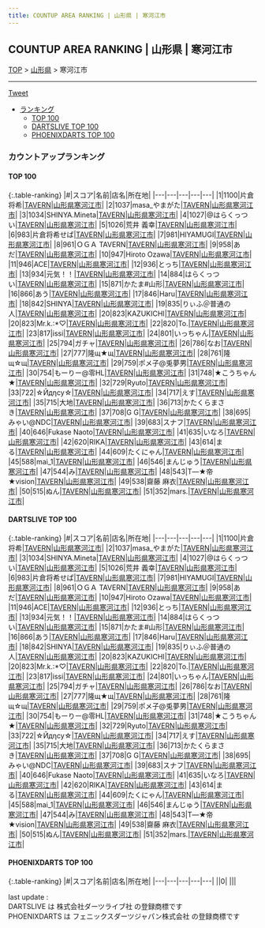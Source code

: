 ```yaml
---
title: COUNTUP AREA RANKING | 山形県 | 寒河江市
---
```

## COUNTUP AREA RANKING | 山形県 | 寒河江市

[TOP](/darts/rank/) > [山形県](/darts/rank/山形県/) > 寒河江市

___

<a href="https://twitter.com/share?ref_src=twsrc%5Etfw" data-text="COUNTUP AREA RANKING | 山形県寒河江市" class="twitter-share-button" data-hashtags="DARTSLIVE,PHOENIXDARTS,darts,ダーツ" data-show-count="false">Tweet</a>

* [ランキング](#カウントアップランキング)
    * [TOP 100](#top-100)
    * [DARTSLIVE TOP 100](#dartslive-top-100)
    * [PHOENIXDARTS TOP 100](#phoenixdarts-top-100)

### カウントアップランキング

#### TOP 100



{:.table-ranking}
|#|スコア|名前|店名|所在地|
|---|---|---|---|---|
|1|1100|<span class="rank-name-dl">片倉 将希</span>|<a href="https://search.dartslive.com/jp/shop/1ec59c247cbf4f6d0d9b047a20a7ba1e">TAVERN</a>|<a href="/darts/rank/山形県/寒河江市">山形県寒河江市</a>|
|2|1037|<span class="rank-name-dl">masa_やまがた</span>|<a href="https://search.dartslive.com/jp/shop/1ec59c247cbf4f6d0d9b047a20a7ba1e">TAVERN</a>|<a href="/darts/rank/山形県/寒河江市">山形県寒河江市</a>|
|3|1034|<span class="rank-name-dl">SHINYA.Mineta</span>|<a href="https://search.dartslive.com/jp/shop/1ec59c247cbf4f6d0d9b047a20a7ba1e">TAVERN</a>|<a href="/darts/rank/山形県/寒河江市">山形県寒河江市</a>|
|4|1027|<span class="rank-name-dl">@はらくっつい</span>|<a href="https://search.dartslive.com/jp/shop/1ec59c247cbf4f6d0d9b047a20a7ba1e">TAVERN</a>|<a href="/darts/rank/山形県/寒河江市">山形県寒河江市</a>|
|5|1026|<span class="rank-name-dl">荒井 義幸</span>|<a href="https://search.dartslive.com/jp/shop/1ec59c247cbf4f6d0d9b047a20a7ba1e">TAVERN</a>|<a href="/darts/rank/山形県/寒河江市">山形県寒河江市</a>|
|6|983|<span class="rank-name-dl">片倉将希せぱ</span>|<a href="https://search.dartslive.com/jp/shop/1ec59c247cbf4f6d0d9b047a20a7ba1e">TAVERN</a>|<a href="/darts/rank/山形県/寒河江市">山形県寒河江市</a>|
|7|981|<span class="rank-name-dl">HIYAMUGI</span>|<a href="https://search.dartslive.com/jp/shop/1ec59c247cbf4f6d0d9b047a20a7ba1e">TAVERN</a>|<a href="/darts/rank/山形県/寒河江市">山形県寒河江市</a>|
|8|961|<span class="rank-name-dl">ＯＧＡ TAVERN</span>|<a href="https://search.dartslive.com/jp/shop/1ec59c247cbf4f6d0d9b047a20a7ba1e">TAVERN</a>|<a href="/darts/rank/山形県/寒河江市">山形県寒河江市</a>|
|9|958|<span class="rank-name-dl">あだ</span>|<a href="https://search.dartslive.com/jp/shop/1ec59c247cbf4f6d0d9b047a20a7ba1e">TAVERN</a>|<a href="/darts/rank/山形県/寒河江市">山形県寒河江市</a>|
|10|947|<span class="rank-name-dl">Hiroto Ozawa</span>|<a href="https://search.dartslive.com/jp/shop/1ec59c247cbf4f6d0d9b047a20a7ba1e">TAVERN</a>|<a href="/darts/rank/山形県/寒河江市">山形県寒河江市</a>|
|11|946|<span class="rank-name-dl">ACE</span>|<a href="https://search.dartslive.com/jp/shop/1ec59c247cbf4f6d0d9b047a20a7ba1e">TAVERN</a>|<a href="/darts/rank/山形県/寒河江市">山形県寒河江市</a>|
|12|936|<span class="rank-name-dl">とっち</span>|<a href="https://search.dartslive.com/jp/shop/1ec59c247cbf4f6d0d9b047a20a7ba1e">TAVERN</a>|<a href="/darts/rank/山形県/寒河江市">山形県寒河江市</a>|
|13|934|<span class="rank-name-dl">元気！！</span>|<a href="https://search.dartslive.com/jp/shop/1ec59c247cbf4f6d0d9b047a20a7ba1e">TAVERN</a>|<a href="/darts/rank/山形県/寒河江市">山形県寒河江市</a>|
|14|884|<span class="rank-name-dl">はらくっつい</span>|<a href="https://search.dartslive.com/jp/shop/1ec59c247cbf4f6d0d9b047a20a7ba1e">TAVERN</a>|<a href="/darts/rank/山形県/寒河江市">山形県寒河江市</a>|
|15|871|<span class="rank-name-dl">かたま#山形</span>|<a href="https://search.dartslive.com/jp/shop/1ec59c247cbf4f6d0d9b047a20a7ba1e">TAVERN</a>|<a href="/darts/rank/山形県/寒河江市">山形県寒河江市</a>|
|16|866|<span class="rank-name-dl">あう</span>|<a href="https://search.dartslive.com/jp/shop/1ec59c247cbf4f6d0d9b047a20a7ba1e">TAVERN</a>|<a href="/darts/rank/山形県/寒河江市">山形県寒河江市</a>|
|17|846|<span class="rank-name-dl">Haru</span>|<a href="https://search.dartslive.com/jp/shop/1ec59c247cbf4f6d0d9b047a20a7ba1e">TAVERN</a>|<a href="/darts/rank/山形県/寒河江市">山形県寒河江市</a>|
|18|842|<span class="rank-name-dl">SHINYA</span>|<a href="https://search.dartslive.com/jp/shop/1ec59c247cbf4f6d0d9b047a20a7ba1e">TAVERN</a>|<a href="/darts/rank/山形県/寒河江市">山形県寒河江市</a>|
|19|835|<span class="rank-name-dl">りぃふ＠普通の人</span>|<a href="https://search.dartslive.com/jp/shop/1ec59c247cbf4f6d0d9b047a20a7ba1e">TAVERN</a>|<a href="/darts/rank/山形県/寒河江市">山形県寒河江市</a>|
|20|823|<span class="rank-name-dl">KAZUKICHI</span>|<a href="https://search.dartslive.com/jp/shop/1ec59c247cbf4f6d0d9b047a20a7ba1e">TAVERN</a>|<a href="/darts/rank/山形県/寒河江市">山形県寒河江市</a>|
|20|823|<span class="rank-name-dl">Mr.k.:*♡</span>|<a href="https://search.dartslive.com/jp/shop/1ec59c247cbf4f6d0d9b047a20a7ba1e">TAVERN</a>|<a href="/darts/rank/山形県/寒河江市">山形県寒河江市</a>|
|22|820|<span class="rank-name-dl">To.</span>|<a href="https://search.dartslive.com/jp/shop/1ec59c247cbf4f6d0d9b047a20a7ba1e">TAVERN</a>|<a href="/darts/rank/山形県/寒河江市">山形県寒河江市</a>|
|23|817|<span class="rank-name-dl">issi</span>|<a href="https://search.dartslive.com/jp/shop/1ec59c247cbf4f6d0d9b047a20a7ba1e">TAVERN</a>|<a href="/darts/rank/山形県/寒河江市">山形県寒河江市</a>|
|24|801|<span class="rank-name-dl">いっちゃん</span>|<a href="https://search.dartslive.com/jp/shop/1ec59c247cbf4f6d0d9b047a20a7ba1e">TAVERN</a>|<a href="/darts/rank/山形県/寒河江市">山形県寒河江市</a>|
|25|794|<span class="rank-name-dl">ガチャ</span>|<a href="https://search.dartslive.com/jp/shop/1ec59c247cbf4f6d0d9b047a20a7ba1e">TAVERN</a>|<a href="/darts/rank/山形県/寒河江市">山形県寒河江市</a>|
|26|786|<span class="rank-name-dl">なお</span>|<a href="https://search.dartslive.com/jp/shop/1ec59c247cbf4f6d0d9b047a20a7ba1e">TAVERN</a>|<a href="/darts/rank/山形県/寒河江市">山形県寒河江市</a>|
|27|777|<span class="rank-name-dl">隆щ★щ</span>|<a href="https://search.dartslive.com/jp/shop/1ec59c247cbf4f6d0d9b047a20a7ba1e">TAVERN</a>|<a href="/darts/rank/山形県/寒河江市">山形県寒河江市</a>|
|28|761|<span class="rank-name-dl">隆щ☆щ</span>|<a href="https://search.dartslive.com/jp/shop/1ec59c247cbf4f6d0d9b047a20a7ba1e">TAVERN</a>|<a href="/darts/rank/山形県/寒河江市">山形県寒河江市</a>|
|29|759|<span class="rank-name-dl">ポメ子@兎夢男</span>|<a href="https://search.dartslive.com/jp/shop/1ec59c247cbf4f6d0d9b047a20a7ba1e">TAVERN</a>|<a href="/darts/rank/山形県/寒河江市">山形県寒河江市</a>|
|30|754|<span class="rank-name-dl">もーりー@零HL</span>|<a href="https://search.dartslive.com/jp/shop/1ec59c247cbf4f6d0d9b047a20a7ba1e">TAVERN</a>|<a href="/darts/rank/山形県/寒河江市">山形県寒河江市</a>|
|31|748|<span class="rank-name-dl">★こうちゃん★</span>|<a href="https://search.dartslive.com/jp/shop/1ec59c247cbf4f6d0d9b047a20a7ba1e">TAVERN</a>|<a href="/darts/rank/山形県/寒河江市">山形県寒河江市</a>|
|32|729|<span class="rank-name-dl">Ryuto</span>|<a href="https://search.dartslive.com/jp/shop/1ec59c247cbf4f6d0d9b047a20a7ba1e">TAVERN</a>|<a href="/darts/rank/山形県/寒河江市">山形県寒河江市</a>|
|33|722|<span class="rank-name-dl">☆Йдηсу☆</span>|<a href="https://search.dartslive.com/jp/shop/1ec59c247cbf4f6d0d9b047a20a7ba1e">TAVERN</a>|<a href="/darts/rank/山形県/寒河江市">山形県寒河江市</a>|
|34|717|<span class="rank-name-dl">えす</span>|<a href="https://search.dartslive.com/jp/shop/1ec59c247cbf4f6d0d9b047a20a7ba1e">TAVERN</a>|<a href="/darts/rank/山形県/寒河江市">山形県寒河江市</a>|
|35|715|<span class="rank-name-dl">大地</span>|<a href="https://search.dartslive.com/jp/shop/1ec59c247cbf4f6d0d9b047a20a7ba1e">TAVERN</a>|<a href="/darts/rank/山形県/寒河江市">山形県寒河江市</a>|
|36|713|<span class="rank-name-dl">かたくらまさき</span>|<a href="https://search.dartslive.com/jp/shop/1ec59c247cbf4f6d0d9b047a20a7ba1e">TAVERN</a>|<a href="/darts/rank/山形県/寒河江市">山形県寒河江市</a>|
|37|708|<span class="rank-name-dl">G G</span>|<a href="https://search.dartslive.com/jp/shop/1ec59c247cbf4f6d0d9b047a20a7ba1e">TAVERN</a>|<a href="/darts/rank/山形県/寒河江市">山形県寒河江市</a>|
|38|695|<span class="rank-name-dl">みゃい@NDC</span>|<a href="https://search.dartslive.com/jp/shop/1ec59c247cbf4f6d0d9b047a20a7ba1e">TAVERN</a>|<a href="/darts/rank/山形県/寒河江市">山形県寒河江市</a>|
|39|683|<span class="rank-name-dl">スナフ</span>|<a href="https://search.dartslive.com/jp/shop/1ec59c247cbf4f6d0d9b047a20a7ba1e">TAVERN</a>|<a href="/darts/rank/山形県/寒河江市">山形県寒河江市</a>|
|40|646|<span class="rank-name-dl">Fukase Naoto</span>|<a href="https://search.dartslive.com/jp/shop/1ec59c247cbf4f6d0d9b047a20a7ba1e">TAVERN</a>|<a href="/darts/rank/山形県/寒河江市">山形県寒河江市</a>|
|41|635|<span class="rank-name-dl">いなろ</span>|<a href="https://search.dartslive.com/jp/shop/1ec59c247cbf4f6d0d9b047a20a7ba1e">TAVERN</a>|<a href="/darts/rank/山形県/寒河江市">山形県寒河江市</a>|
|42|620|<span class="rank-name-dl">RIKA</span>|<a href="https://search.dartslive.com/jp/shop/1ec59c247cbf4f6d0d9b047a20a7ba1e">TAVERN</a>|<a href="/darts/rank/山形県/寒河江市">山形県寒河江市</a>|
|43|614|<span class="rank-name-dl">まる</span>|<a href="https://search.dartslive.com/jp/shop/1ec59c247cbf4f6d0d9b047a20a7ba1e">TAVERN</a>|<a href="/darts/rank/山形県/寒河江市">山形県寒河江市</a>|
|44|609|<span class="rank-name-dl">たくにゃん</span>|<a href="https://search.dartslive.com/jp/shop/1ec59c247cbf4f6d0d9b047a20a7ba1e">TAVERN</a>|<a href="/darts/rank/山形県/寒河江市">山形県寒河江市</a>|
|45|588|<span class="rank-name-dl">mai_1</span>|<a href="https://search.dartslive.com/jp/shop/1ec59c247cbf4f6d0d9b047a20a7ba1e">TAVERN</a>|<a href="/darts/rank/山形県/寒河江市">山形県寒河江市</a>|
|46|546|<span class="rank-name-dl">まんじゅう</span>|<a href="https://search.dartslive.com/jp/shop/1ec59c247cbf4f6d0d9b047a20a7ba1e">TAVERN</a>|<a href="/darts/rank/山形県/寒河江市">山形県寒河江市</a>|
|47|544|<span class="rank-name-dl">み</span>|<a href="https://search.dartslive.com/jp/shop/1ec59c247cbf4f6d0d9b047a20a7ba1e">TAVERN</a>|<a href="/darts/rank/山形県/寒河江市">山形県寒河江市</a>|
|48|543|<span class="rank-name-dl">T―★帝★vision</span>|<a href="https://search.dartslive.com/jp/shop/1ec59c247cbf4f6d0d9b047a20a7ba1e">TAVERN</a>|<a href="/darts/rank/山形県/寒河江市">山形県寒河江市</a>|
|49|538|<span class="rank-name-dl">齋藤 麻衣</span>|<a href="https://search.dartslive.com/jp/shop/1ec59c247cbf4f6d0d9b047a20a7ba1e">TAVERN</a>|<a href="/darts/rank/山形県/寒河江市">山形県寒河江市</a>|
|50|515|<span class="rank-name-dl">ぬん</span>|<a href="https://search.dartslive.com/jp/shop/1ec59c247cbf4f6d0d9b047a20a7ba1e">TAVERN</a>|<a href="/darts/rank/山形県/寒河江市">山形県寒河江市</a>|
|51|352|<span class="rank-name-dl">mars.</span>|<a href="https://search.dartslive.com/jp/shop/1ec59c247cbf4f6d0d9b047a20a7ba1e">TAVERN</a>|<a href="/darts/rank/山形県/寒河江市">山形県寒河江市</a>|


#### DARTSLIVE TOP 100



{:.table-ranking}
|#|スコア|名前|店名|所在地|
|---|---|---|---|---|
|1|1100|<span class="rank-name-dl">片倉 将希</span>|<a href="https://search.dartslive.com/jp/shop/1ec59c247cbf4f6d0d9b047a20a7ba1e">TAVERN</a>|<a href="/darts/rank/山形県/寒河江市">山形県寒河江市</a>|
|2|1037|<span class="rank-name-dl">masa_やまがた</span>|<a href="https://search.dartslive.com/jp/shop/1ec59c247cbf4f6d0d9b047a20a7ba1e">TAVERN</a>|<a href="/darts/rank/山形県/寒河江市">山形県寒河江市</a>|
|3|1034|<span class="rank-name-dl">SHINYA.Mineta</span>|<a href="https://search.dartslive.com/jp/shop/1ec59c247cbf4f6d0d9b047a20a7ba1e">TAVERN</a>|<a href="/darts/rank/山形県/寒河江市">山形県寒河江市</a>|
|4|1027|<span class="rank-name-dl">@はらくっつい</span>|<a href="https://search.dartslive.com/jp/shop/1ec59c247cbf4f6d0d9b047a20a7ba1e">TAVERN</a>|<a href="/darts/rank/山形県/寒河江市">山形県寒河江市</a>|
|5|1026|<span class="rank-name-dl">荒井 義幸</span>|<a href="https://search.dartslive.com/jp/shop/1ec59c247cbf4f6d0d9b047a20a7ba1e">TAVERN</a>|<a href="/darts/rank/山形県/寒河江市">山形県寒河江市</a>|
|6|983|<span class="rank-name-dl">片倉将希せぱ</span>|<a href="https://search.dartslive.com/jp/shop/1ec59c247cbf4f6d0d9b047a20a7ba1e">TAVERN</a>|<a href="/darts/rank/山形県/寒河江市">山形県寒河江市</a>|
|7|981|<span class="rank-name-dl">HIYAMUGI</span>|<a href="https://search.dartslive.com/jp/shop/1ec59c247cbf4f6d0d9b047a20a7ba1e">TAVERN</a>|<a href="/darts/rank/山形県/寒河江市">山形県寒河江市</a>|
|8|961|<span class="rank-name-dl">ＯＧＡ TAVERN</span>|<a href="https://search.dartslive.com/jp/shop/1ec59c247cbf4f6d0d9b047a20a7ba1e">TAVERN</a>|<a href="/darts/rank/山形県/寒河江市">山形県寒河江市</a>|
|9|958|<span class="rank-name-dl">あだ</span>|<a href="https://search.dartslive.com/jp/shop/1ec59c247cbf4f6d0d9b047a20a7ba1e">TAVERN</a>|<a href="/darts/rank/山形県/寒河江市">山形県寒河江市</a>|
|10|947|<span class="rank-name-dl">Hiroto Ozawa</span>|<a href="https://search.dartslive.com/jp/shop/1ec59c247cbf4f6d0d9b047a20a7ba1e">TAVERN</a>|<a href="/darts/rank/山形県/寒河江市">山形県寒河江市</a>|
|11|946|<span class="rank-name-dl">ACE</span>|<a href="https://search.dartslive.com/jp/shop/1ec59c247cbf4f6d0d9b047a20a7ba1e">TAVERN</a>|<a href="/darts/rank/山形県/寒河江市">山形県寒河江市</a>|
|12|936|<span class="rank-name-dl">とっち</span>|<a href="https://search.dartslive.com/jp/shop/1ec59c247cbf4f6d0d9b047a20a7ba1e">TAVERN</a>|<a href="/darts/rank/山形県/寒河江市">山形県寒河江市</a>|
|13|934|<span class="rank-name-dl">元気！！</span>|<a href="https://search.dartslive.com/jp/shop/1ec59c247cbf4f6d0d9b047a20a7ba1e">TAVERN</a>|<a href="/darts/rank/山形県/寒河江市">山形県寒河江市</a>|
|14|884|<span class="rank-name-dl">はらくっつい</span>|<a href="https://search.dartslive.com/jp/shop/1ec59c247cbf4f6d0d9b047a20a7ba1e">TAVERN</a>|<a href="/darts/rank/山形県/寒河江市">山形県寒河江市</a>|
|15|871|<span class="rank-name-dl">かたま#山形</span>|<a href="https://search.dartslive.com/jp/shop/1ec59c247cbf4f6d0d9b047a20a7ba1e">TAVERN</a>|<a href="/darts/rank/山形県/寒河江市">山形県寒河江市</a>|
|16|866|<span class="rank-name-dl">あう</span>|<a href="https://search.dartslive.com/jp/shop/1ec59c247cbf4f6d0d9b047a20a7ba1e">TAVERN</a>|<a href="/darts/rank/山形県/寒河江市">山形県寒河江市</a>|
|17|846|<span class="rank-name-dl">Haru</span>|<a href="https://search.dartslive.com/jp/shop/1ec59c247cbf4f6d0d9b047a20a7ba1e">TAVERN</a>|<a href="/darts/rank/山形県/寒河江市">山形県寒河江市</a>|
|18|842|<span class="rank-name-dl">SHINYA</span>|<a href="https://search.dartslive.com/jp/shop/1ec59c247cbf4f6d0d9b047a20a7ba1e">TAVERN</a>|<a href="/darts/rank/山形県/寒河江市">山形県寒河江市</a>|
|19|835|<span class="rank-name-dl">りぃふ＠普通の人</span>|<a href="https://search.dartslive.com/jp/shop/1ec59c247cbf4f6d0d9b047a20a7ba1e">TAVERN</a>|<a href="/darts/rank/山形県/寒河江市">山形県寒河江市</a>|
|20|823|<span class="rank-name-dl">KAZUKICHI</span>|<a href="https://search.dartslive.com/jp/shop/1ec59c247cbf4f6d0d9b047a20a7ba1e">TAVERN</a>|<a href="/darts/rank/山形県/寒河江市">山形県寒河江市</a>|
|20|823|<span class="rank-name-dl">Mr.k.:*♡</span>|<a href="https://search.dartslive.com/jp/shop/1ec59c247cbf4f6d0d9b047a20a7ba1e">TAVERN</a>|<a href="/darts/rank/山形県/寒河江市">山形県寒河江市</a>|
|22|820|<span class="rank-name-dl">To.</span>|<a href="https://search.dartslive.com/jp/shop/1ec59c247cbf4f6d0d9b047a20a7ba1e">TAVERN</a>|<a href="/darts/rank/山形県/寒河江市">山形県寒河江市</a>|
|23|817|<span class="rank-name-dl">issi</span>|<a href="https://search.dartslive.com/jp/shop/1ec59c247cbf4f6d0d9b047a20a7ba1e">TAVERN</a>|<a href="/darts/rank/山形県/寒河江市">山形県寒河江市</a>|
|24|801|<span class="rank-name-dl">いっちゃん</span>|<a href="https://search.dartslive.com/jp/shop/1ec59c247cbf4f6d0d9b047a20a7ba1e">TAVERN</a>|<a href="/darts/rank/山形県/寒河江市">山形県寒河江市</a>|
|25|794|<span class="rank-name-dl">ガチャ</span>|<a href="https://search.dartslive.com/jp/shop/1ec59c247cbf4f6d0d9b047a20a7ba1e">TAVERN</a>|<a href="/darts/rank/山形県/寒河江市">山形県寒河江市</a>|
|26|786|<span class="rank-name-dl">なお</span>|<a href="https://search.dartslive.com/jp/shop/1ec59c247cbf4f6d0d9b047a20a7ba1e">TAVERN</a>|<a href="/darts/rank/山形県/寒河江市">山形県寒河江市</a>|
|27|777|<span class="rank-name-dl">隆щ★щ</span>|<a href="https://search.dartslive.com/jp/shop/1ec59c247cbf4f6d0d9b047a20a7ba1e">TAVERN</a>|<a href="/darts/rank/山形県/寒河江市">山形県寒河江市</a>|
|28|761|<span class="rank-name-dl">隆щ☆щ</span>|<a href="https://search.dartslive.com/jp/shop/1ec59c247cbf4f6d0d9b047a20a7ba1e">TAVERN</a>|<a href="/darts/rank/山形県/寒河江市">山形県寒河江市</a>|
|29|759|<span class="rank-name-dl">ポメ子@兎夢男</span>|<a href="https://search.dartslive.com/jp/shop/1ec59c247cbf4f6d0d9b047a20a7ba1e">TAVERN</a>|<a href="/darts/rank/山形県/寒河江市">山形県寒河江市</a>|
|30|754|<span class="rank-name-dl">もーりー@零HL</span>|<a href="https://search.dartslive.com/jp/shop/1ec59c247cbf4f6d0d9b047a20a7ba1e">TAVERN</a>|<a href="/darts/rank/山形県/寒河江市">山形県寒河江市</a>|
|31|748|<span class="rank-name-dl">★こうちゃん★</span>|<a href="https://search.dartslive.com/jp/shop/1ec59c247cbf4f6d0d9b047a20a7ba1e">TAVERN</a>|<a href="/darts/rank/山形県/寒河江市">山形県寒河江市</a>|
|32|729|<span class="rank-name-dl">Ryuto</span>|<a href="https://search.dartslive.com/jp/shop/1ec59c247cbf4f6d0d9b047a20a7ba1e">TAVERN</a>|<a href="/darts/rank/山形県/寒河江市">山形県寒河江市</a>|
|33|722|<span class="rank-name-dl">☆Йдηсу☆</span>|<a href="https://search.dartslive.com/jp/shop/1ec59c247cbf4f6d0d9b047a20a7ba1e">TAVERN</a>|<a href="/darts/rank/山形県/寒河江市">山形県寒河江市</a>|
|34|717|<span class="rank-name-dl">えす</span>|<a href="https://search.dartslive.com/jp/shop/1ec59c247cbf4f6d0d9b047a20a7ba1e">TAVERN</a>|<a href="/darts/rank/山形県/寒河江市">山形県寒河江市</a>|
|35|715|<span class="rank-name-dl">大地</span>|<a href="https://search.dartslive.com/jp/shop/1ec59c247cbf4f6d0d9b047a20a7ba1e">TAVERN</a>|<a href="/darts/rank/山形県/寒河江市">山形県寒河江市</a>|
|36|713|<span class="rank-name-dl">かたくらまさき</span>|<a href="https://search.dartslive.com/jp/shop/1ec59c247cbf4f6d0d9b047a20a7ba1e">TAVERN</a>|<a href="/darts/rank/山形県/寒河江市">山形県寒河江市</a>|
|37|708|<span class="rank-name-dl">G G</span>|<a href="https://search.dartslive.com/jp/shop/1ec59c247cbf4f6d0d9b047a20a7ba1e">TAVERN</a>|<a href="/darts/rank/山形県/寒河江市">山形県寒河江市</a>|
|38|695|<span class="rank-name-dl">みゃい@NDC</span>|<a href="https://search.dartslive.com/jp/shop/1ec59c247cbf4f6d0d9b047a20a7ba1e">TAVERN</a>|<a href="/darts/rank/山形県/寒河江市">山形県寒河江市</a>|
|39|683|<span class="rank-name-dl">スナフ</span>|<a href="https://search.dartslive.com/jp/shop/1ec59c247cbf4f6d0d9b047a20a7ba1e">TAVERN</a>|<a href="/darts/rank/山形県/寒河江市">山形県寒河江市</a>|
|40|646|<span class="rank-name-dl">Fukase Naoto</span>|<a href="https://search.dartslive.com/jp/shop/1ec59c247cbf4f6d0d9b047a20a7ba1e">TAVERN</a>|<a href="/darts/rank/山形県/寒河江市">山形県寒河江市</a>|
|41|635|<span class="rank-name-dl">いなろ</span>|<a href="https://search.dartslive.com/jp/shop/1ec59c247cbf4f6d0d9b047a20a7ba1e">TAVERN</a>|<a href="/darts/rank/山形県/寒河江市">山形県寒河江市</a>|
|42|620|<span class="rank-name-dl">RIKA</span>|<a href="https://search.dartslive.com/jp/shop/1ec59c247cbf4f6d0d9b047a20a7ba1e">TAVERN</a>|<a href="/darts/rank/山形県/寒河江市">山形県寒河江市</a>|
|43|614|<span class="rank-name-dl">まる</span>|<a href="https://search.dartslive.com/jp/shop/1ec59c247cbf4f6d0d9b047a20a7ba1e">TAVERN</a>|<a href="/darts/rank/山形県/寒河江市">山形県寒河江市</a>|
|44|609|<span class="rank-name-dl">たくにゃん</span>|<a href="https://search.dartslive.com/jp/shop/1ec59c247cbf4f6d0d9b047a20a7ba1e">TAVERN</a>|<a href="/darts/rank/山形県/寒河江市">山形県寒河江市</a>|
|45|588|<span class="rank-name-dl">mai_1</span>|<a href="https://search.dartslive.com/jp/shop/1ec59c247cbf4f6d0d9b047a20a7ba1e">TAVERN</a>|<a href="/darts/rank/山形県/寒河江市">山形県寒河江市</a>|
|46|546|<span class="rank-name-dl">まんじゅう</span>|<a href="https://search.dartslive.com/jp/shop/1ec59c247cbf4f6d0d9b047a20a7ba1e">TAVERN</a>|<a href="/darts/rank/山形県/寒河江市">山形県寒河江市</a>|
|47|544|<span class="rank-name-dl">み</span>|<a href="https://search.dartslive.com/jp/shop/1ec59c247cbf4f6d0d9b047a20a7ba1e">TAVERN</a>|<a href="/darts/rank/山形県/寒河江市">山形県寒河江市</a>|
|48|543|<span class="rank-name-dl">T―★帝★vision</span>|<a href="https://search.dartslive.com/jp/shop/1ec59c247cbf4f6d0d9b047a20a7ba1e">TAVERN</a>|<a href="/darts/rank/山形県/寒河江市">山形県寒河江市</a>|
|49|538|<span class="rank-name-dl">齋藤 麻衣</span>|<a href="https://search.dartslive.com/jp/shop/1ec59c247cbf4f6d0d9b047a20a7ba1e">TAVERN</a>|<a href="/darts/rank/山形県/寒河江市">山形県寒河江市</a>|
|50|515|<span class="rank-name-dl">ぬん</span>|<a href="https://search.dartslive.com/jp/shop/1ec59c247cbf4f6d0d9b047a20a7ba1e">TAVERN</a>|<a href="/darts/rank/山形県/寒河江市">山形県寒河江市</a>|
|51|352|<span class="rank-name-dl">mars.</span>|<a href="https://search.dartslive.com/jp/shop/1ec59c247cbf4f6d0d9b047a20a7ba1e">TAVERN</a>|<a href="/darts/rank/山形県/寒河江市">山形県寒河江市</a>|


#### PHOENIXDARTS TOP 100



{:.table-ranking}
|#|スコア|名前|店名|所在地|
|---|---|---|---|---|
||0|<span class="rank-name-dl"> </span>|<a href=""></a>|<a href="/darts/rank//"></a>|


<div class="footer border-top border-gray-light mt-5 pt-3 text-right text-gray">
    last update : <span style="font-weight: italic" id="foot_last_modified"></span><br />
    DARTSLIVE は 株式会社ダーツライブ社 の登録商標です<br />
    PHOENIXDARTS は フェニックスダーツジャパン株式会社 の登録商標です<br />
</div>

<script src="https://cdnjs.cloudflare.com/ajax/libs/jquery.tablesorter/2.31.3/js/jquery.tablesorter.min.js" integrity="sha512-qzgd5cYSZcosqpzpn7zF2ZId8f/8CHmFKZ8j7mU4OUXTNRd5g+ZHBPsgKEwoqxCtdQvExE5LprwwPAgoicguNg==" crossorigin="anonymous" referrerpolicy="no-referrer"></script>
<link rel="stylesheet" href="https://cdnjs.cloudflare.com/ajax/libs/jquery.tablesorter/2.31.3/css/theme.default.min.css" integrity="sha512-wghhOJkjQX0Lh3NSWvNKeZ0ZpNn+SPVXX1Qyc9OCaogADktxrBiBdKGDoqVUOyhStvMBmJQ8ZdMHiR3wuEq8+w==" crossorigin="anonymous" referrerpolicy="no-referrer" />
<script>
$(function() {
    $(".table-ranking").tablesorter({sortList:[[0, 0]]});
    $("#foot_last_modified").text(formatDate(new Date(document.lastModified), 'yyyy-MM-dd HH:mm:ss'));
});
</script>

<script async src="https://platform.twitter.com/widgets.js" charset="utf-8"></script>